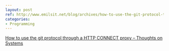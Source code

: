 ```yaml
---
layout: post
ref: http://www.emilsit.net/blog/archives/how-to-use-the-git-protocol-through-a-http-connect-proxy/
categories:
- Programming
---
```


[How to use the git protocol through a HTTP CONNECT proxy – Thoughts on Systems](http://www.emilsit.net/blog/archives/how-to-use-the-git-protocol-through-a-http-connect-proxy/)
